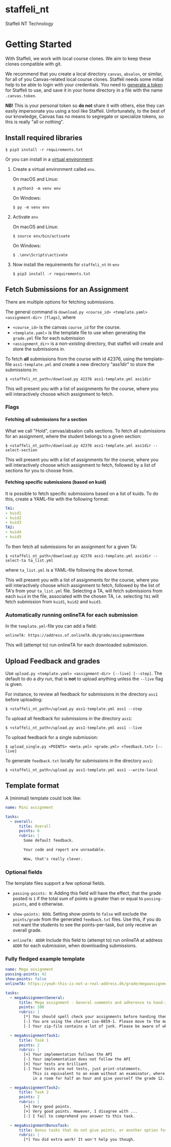 # staffeli_nt

Staffeli NT Technology


Getting Started
===============

With Staffeli, we work with local course clones. We aim to keep these
clones compatible with git.

We recommend that you create a local directory ``canvas``,
``absalon``, or similar, for all of you Canvas-related local course
clones. Staffeli needs some initial help to be able to login with your
credentials. You need to [generate a
token](https://guides.instructure.com/m/4214/l/40399-how-do-i-obtain-an-api-access-token-for-an-account)
for Staffeli to use, and save it in your home directory in a file with
the name `.canvas.token`.

**NB!** This is your personal token so **do not** share it with others,
else they can easily impersonate you using a tool like Staffeli.
Unfortunately, to the best of our knowledge, Canvas has no means to
segregate or specialize tokens, so this is really "all or nothing".

Install required libraries
--------------------------

    $ pip3 install -r requirements.txt

Or you can install in a [virtual
environment](https://packaging.python.org/guides/installing-using-pip-and-virtual-environments/#creating-a-virtual-environment):

 1. Create a virtual environment called `env`.

    On macOS and Linux:

        $ python3 -m venv env

    On Windows:

        $ py -m venv env

 2. Activate `env`

    On macOS and Linux:

        $ source env/bin/activate

    On Windows:

        $ .\env\Scripts\activate

 3. Now install the requirements for `staffeli_nt` in `env`

        $ pip3 install -r requirements.txt




Fetch Submissions for an Assignment
-----------------------------------
There are multiple options for fetching submissions.

The general command is `download.py <course_id> <template.yaml> <assignment-dir> [flags]`, where
- `<course_id>` is the canvas `course_id` for the course.
- `<template.yaml>` is the template file to use when generating the `grade.yml` file for each submission
- `<assignment_dir>` is a *non-existing* directory, that staffeli will create and store the submissions in.

To fetch **all** submissions from the course with id 42376, using the template-file `ass1-template.yml` and create a new directory "ass1dir" to store the submissions in:

    $ <staffeli_nt_path>/download.py 42376 ass1-template.yml ass1dir

This will present you with a list of assignments for the course, where you will interactively choose which assignment to fetch.

### Flags
#### Fetching all submissions for a section
What we call "Hold", canvas/absalon calls sections.
To fetch all submissions for an assignment, where the student belongs to a given section:

    $ <staffeli_nt_path>/download.py 42376 ass1-template.yml ass1dir --select-section

This will present you with a list of assignments for the course, where you will interactively choose which assignment to fetch, followed by a list of sections for you to choose from.

#### Fetching specific submissions (based on kuid)
It is possible to fetch specific submissions based on a list of kuids.
To do this, create a YAML-file with the following format:

``` yaml
TA1:
- kuid1
- kuid2
- kuid3
TA2:
- kuid4
- kuid5
```

To then fetch all submissions for an assignment for a given TA:

    $ <staffeli_nt_path>/download.py 42376 ass1-template.yml ass1dir --select-ta ta_list.yml

where `ta_list.yml` is a YAML-file following the above format.


This will present you with a list of assignments for the course, where you will interactively choose which assignment to fetch, followed by the list of TA's from your `ta_list.yml` file.
Selecting a TA, will fetch submissions from each `kuid` in the file, associated with the chosen TA, i.e. selecting `TA1` will fetch submission from `kuid1`, `kuid2` and `kuid3`.


### Automatically running onlineTA for each submission
In the `template.yml`-file you can add a field:

`onlineTA: https://address.of.onlineTA.dk/grade/assignmentName`

This will (attempt to) run onlineTA for each downloaded submission.


Upload Feedback and grades
--------------------------

Use `upload.py <template.yaml> <assignment-dir> [--live] [--step]`.
The default to do a *dry run*, that is **not** to upload anything
unless the `--live` flag is given.

For instance, to review all feedback for submissions in the directory
`ass1` before uploading:

    $ <staffeli_nt_path>/upload.py ass1-template.yml ass1 --step


To upload all feedback for submissions in the directory
`ass1`:

    $ <staffeli_nt_path>/upload.py ass1-template.yml ass1 --live

To upload feedback for a single submission:

    $ upload_single.py <POINTS> <meta.yml> <grade.yml> <feedback.txt> [--live]


To generate `feedback.txt` locally for submissions in the directory `ass1`:

    $ <staffeli_nt_path>/upload.py ass1-template.yml ass1 --write-local


Template format
---------------

A (minimal) template could look like:

```yaml
name: Mini assignment

tasks:
  - overall:
      title: Overall
      points: 6
      rubric: |
        Some default feedback.

        Your code and report are unreadable.

        Wow, that's really clever.
```

### Optional fields

The template files support a few optional fields.

- `passing-points: N`:
Adding this field will have the effect, that the grade posted is `1` if the total sum of points is
greater than or equal to `passing-points`, and `0` otherwise.
- `show-points: BOOL`
Setting show-points to `false` will exclude the `points/grade` from the generated `feedback.txt` files.
Use this, if you do not want the students to see the points-per-task, but only receive an overall grade.

- `onlineTA: ADDR`
Include this field to (attempt to) run onlineTA at address `ADDR` for each submission, when downloading submissions.


### Fully fledged example template
```yaml
name: Mega assignment
passing-points: 42
show-points: false
onlineTA: https://yeah-this-is-not-a-real-address.dk/grade/megaassignment

tasks:
  - megaAssignmentGeneral:
      title: Mega assignment - General comments and adherence to hand-in format requirements
      points: 100
      rubric: |
        [*] You should spell check your assignments before handing them in
        [-] You are using the charset iso-8859-1. Please move to the modern age.
        [-] Your zip-file contains a lot of junk. Please be aware of what you hand in.

  - megaAssignmentTask1:
      title: Task 1
      points: 2
      rubric: |
        [+] Your implementation follows the API
        [-] Your implementation does not follow the API
        [+] Your tests are brilliant
        [-] Your tests are not tests, just print-statements.
            This is equivalent to an exam without an examinator, where you shout
            in a room for half an hour and give yourself the grade 12.

  - megaAssignmentTask2:
      title: Task 2
      points: 2
      rubric: |
        [+] Very good points.
        [+] Very good points. However, I disagree with ...
        [-] I fail to comprehend you answer to this task.

  - megaAssignmentBonusTask:
      title: Bonus tasks that do not give points, or another option for general comments
      rubric: |
        [*] You did extra work! It won't help you though.
```
